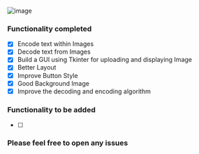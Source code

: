 ![image](https://user-images.githubusercontent.com/45201620/97779863-fabacf80-1ba6-11eb-8b9b-be9c91aa9176.png)


### Functionality completed 
- [x] Encode text within Images
- [x] Decode text from Images
- [x] Build a GUI using Tkinter for uploading and displaying Image 
- [x] Better Layout
- [x] Improve Button Style
- [x] Good Background Image
- [x] Improve the decoding and encoding algorithm

### Functionality to be added 
- [ ] 

### Please feel free to open any issues
